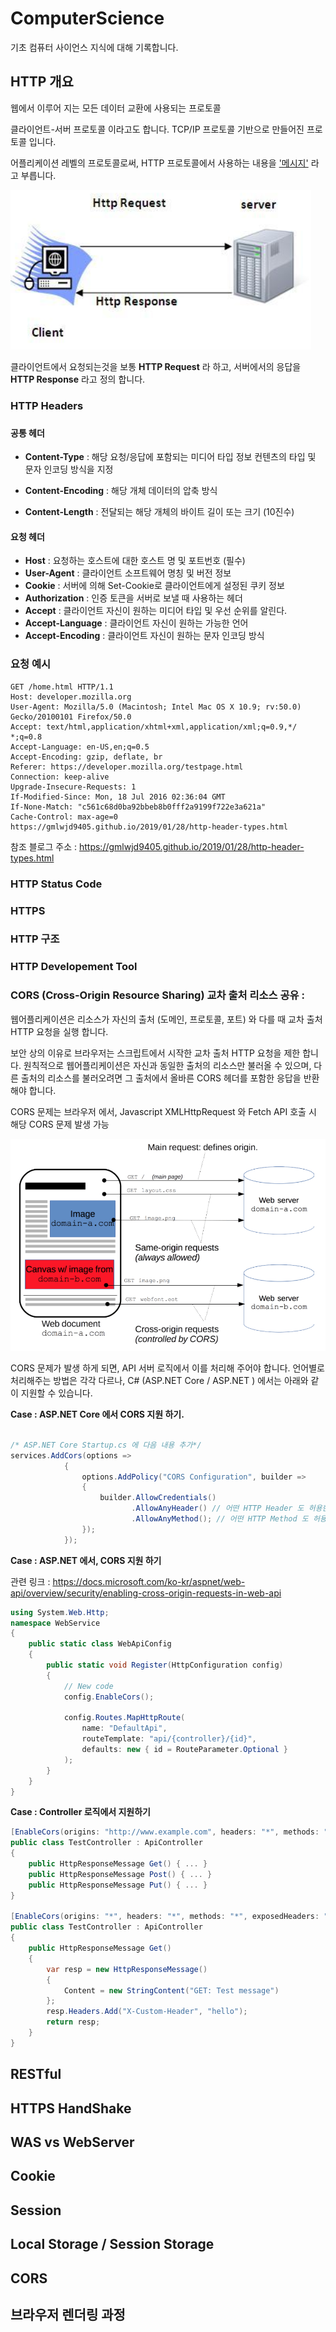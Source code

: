 # ComputerScience
기초 컴퓨터 사이언스 지식에 대해 기록합니다.





## HTTP 개요

웹에서 이루어 지는 모든 데이터 교환에 사용되는 프로토콜 

클라이언트-서버 프로토콜 이라고도 합니다.  TCP/IP 프로토콜 기반으로 만들어진 프로토콜 입니다.

어플리케이션 레벨의 프로토콜로써, HTTP 프로토콜에서 사용하는 내용을 <u>'메시지'</u> 라고 부릅니다. 



![image-20211021163747358](./referenceImage/image-20211021163747358.png)

클라이언트에서 요청되는것을 보통 **HTTP Request** 라 하고, 서버에서의 응답을 **HTTP Response** 라고 정의 합니다. 



### HTTP Headers

### 

#### 공통 헤더

- **Content-Type** : 해당 요청/응답에 포함되는 미디어 타입 정보 컨텐츠의 타입 및 문자 인코딩 방식을 지정

- **Content-Encoding** : 해당 개체 데이터의 압축 방식 

- **Content-Length** : 전달되는 해당 개체의 바이트 길이 또는 크기 (10진수)

  

#### 요청 헤더

- **Host** : 요청하는 호스트에 대한 호스트 명 및 포트번호 (필수)
- **User-Agent** : 클라이언트 소프트웨어 명칭 및 버전 정보 
- **Cookie** : 서버에 의해 Set-Cookie로 클라이언트에게 설정된 쿠키 정보 
- **Authorization** : 인증 토큰을 서버로 보낼 때 사용하는 헤더 
- **Accept** : 클라이언트 자신이 원하는 미디어 타입 및 우선 순위를 알린다. 
- **Accept-Language** : 클라이언트 자신이 원하는 가능한 언어 
- **Accept-Encoding** : 클라이언트 자신이 원하는 문자 인코딩 방식



### 요청 예시 

```http
GET /home.html HTTP/1.1
Host: developer.mozilla.org
User-Agent: Mozilla/5.0 (Macintosh; Intel Mac OS X 10.9; rv:50.0) Gecko/20100101 Firefox/50.0
Accept: text/html,application/xhtml+xml,application/xml;q=0.9,*/ *;q=0.8
Accept-Language: en-US,en;q=0.5
Accept-Encoding: gzip, deflate, br
Referer: https://developer.mozilla.org/testpage.html
Connection: keep-alive
Upgrade-Insecure-Requests: 1
If-Modified-Since: Mon, 18 Jul 2016 02:36:04 GMT
If-None-Match: "c561c68d0ba92bbeb8b0fff2a9199f722e3a621a"
Cache-Control: max-age=0
https://gmlwjd9405.github.io/2019/01/28/http-header-types.html
```



참조 블로그 주소 : https://gmlwjd9405.github.io/2019/01/28/http-header-types.html



### HTTP Status Code 



### HTTPS



### HTTP 구조



### HTTP Developement Tool



### CORS (Cross-Origin Resource Sharing) 교차 출처 리소스 공유 : 

웹어플리케이션은 리소스가 자신의 출처 (도메인, 프로토콜, 포트) 와 다를 때 교차 출처 HTTP 요청을 실행 합니다. 

보안 상의 이유로 브라우저는 스크립트에서 시작한 교차 출처 HTTP 요청을 제한 합니다. 원칙적으로 웹어플리케이션은 자신과 동일한 출처의 리소스만 불러올 수 있으며, 다른 출처의 리소스를 불러오려면 그 출처에서 올바른 CORS 헤더를 포함한 응답을 반환 해야 합니다. 

CORS 문제는 브라우저 에서, Javascript XMLHttpRequest 와 Fetch API 호출 시 해당 CORS 문제 발생 가능 





![image-20211021185421217](./referenceImage/image-20211021185421217.png)



CORS 문제가 발생 하게 되면, API 서버 로직에서 이를 처리해 주어야 합니다. 언어별로 처리해주는 방법은 각각 다르나, C# (ASP.NET Core / ASP.NET ) 에서는 아래와 같이 지원할 수 있습니다. 



**Case : ASP.NET Core 에서 CORS 지원 하기.** 

```c#
          
/* ASP.NET Core Startup.cs 에 다음 내용 추가*/
services.AddCors(options =>
            {
                options.AddPolicy("CORS Configuration", builder =>
                {
                    builder.AllowCredentials() 
                           .AllowAnyHeader() // 어떤 HTTP Header 도 허용한다. 
                           .AllowAnyMethod(); // 어떤 HTTP Method 도 허용한다. 
                });
            });

```

**Case : ASP.NET 에서, CORS 지원 하기** 

관련 링크 : https://docs.microsoft.com/ko-kr/aspnet/web-api/overview/security/enabling-cross-origin-requests-in-web-api 

```c#
using System.Web.Http;
namespace WebService
{
    public static class WebApiConfig
    {
        public static void Register(HttpConfiguration config)
        {
            // New code
            config.EnableCors();

            config.Routes.MapHttpRoute(
                name: "DefaultApi",
                routeTemplate: "api/{controller}/{id}",
                defaults: new { id = RouteParameter.Optional }
            );
        }
    }
}
```



**Case : Controller 로직에서 지원하기**

```c#
[EnableCors(origins: "http://www.example.com", headers: "*", methods: "get,post")]
public class TestController : ApiController
{
    public HttpResponseMessage Get() { ... }
    public HttpResponseMessage Post() { ... }
    public HttpResponseMessage Put() { ... }    
}

[EnableCors(origins: "*", headers: "*", methods: "*", exposedHeaders: "X-Custom-Header")]
public class TestController : ApiController
{
    public HttpResponseMessage Get()
    {
        var resp = new HttpResponseMessage()
        {
            Content = new StringContent("GET: Test message")
        };
        resp.Headers.Add("X-Custom-Header", "hello");
        return resp;
    }
}
```







## RESTful



## HTTPS HandShake



## WAS vs WebServer



## Cookie 



## Session 



## Local Storage / Session Storage 



## CORS



## 브라우저 렌더링 과정







